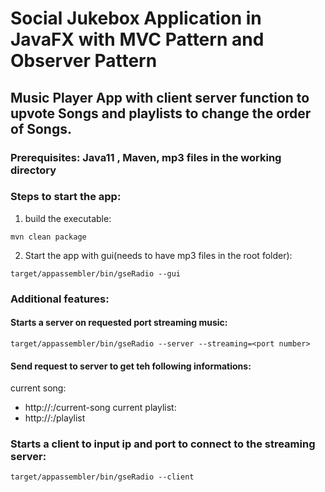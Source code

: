 # Social Jukebox Application in JavaFX with MVC Pattern and Observer Pattern
## Music Player App with client server function to upvote Songs and playlists to change the order of Songs.

### Prerequisites: Java11 , Maven, mp3 files in the working directory

### Steps to start the app:
 1. build the executable:
 ```
 mvn clean package 
 ```
 
2. Start the app with gui(needs to have mp3 files in the root folder):

```
target/appassembler/bin/gseRadio --gui 
```

### Additional features:

#### Starts a  server on requested port streaming music:

```
target/appassembler/bin/gseRadio --server --streaming=<port number> 
```
#### Send request to server to get teh following informations:
current song:
- http://<IP>:<PORT>/current-song
current playlist:
- http://<IP>:<PORT>/playlist

### Starts a client to input ip and port to connect to the streaming server:

```
target/appassembler/bin/gseRadio --client
```
